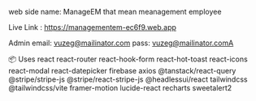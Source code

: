 
web side name: ManageEM
that mean meanagement employee

Live Link : https://managementem-ec6f9.web.app

Admin
email: vuzeg@mailinator.com
pass: vuzeg@mailinator.comA

📦 Uses
react
react-router
react-hook-form
react-hot-toast
react-icons
react-modal
react-datepicker
firebase
axios
@tanstack/react-query
@stripe/stripe-js
@stripe/react-stripe-js
@headlessui/react
tailwindcss
@tailwindcss/vite
framer-motion
lucide-react
recharts
sweetalert2